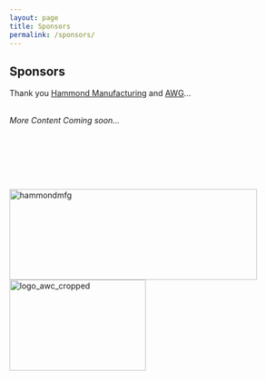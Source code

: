 ```yaml
---
layout: page
title: Sponsors
permalink: /sponsors/
---
```



## Sponsors 

Thank you [Hammond Manufacturing](http://hammondmfg.com/) and [AWG](https://www.awc-inc.com/)...
<br />
<br />

*More Content Coming soon...*

<br />
<br />
<br />
<br />
<br />
<p float="left">
<a data-flickr-embed="true" href="http://hammondmfg.com/" title="hammondmfg"><img src="https://live.staticflickr.com/65535/51192615695_63a5e605eb_m.jpg" width="436" height="160" alt="hammondmfg"></a><script async src="//embedr.flickr.com/assets/client-code.js" charset="utf-8"></script>
<a data-flickr-embed="true" href="https://www.awc-inc.com/" title="logo_awc_cropped"><img src="https://live.staticflickr.com/65535/51191552091_9723173087_m.jpg" width="240" height="160" alt="logo_awc_cropped"></a><script async src="//embedr.flickr.com/assets/client-code.js" charset="utf-8"></script>
</p>
